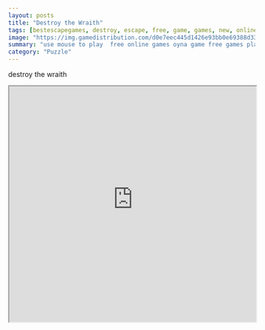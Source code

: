 ```yaml
---
layout: posts
title: "Destroy the Wraith"
tags: [bestescapegames, destroy, escape, free, game, games, new, online, play, wraith, download, free, online, games, oyna, game, free, games, play, play, games]
image: "https://img.gamedistribution.com/d0e7eec445d1426e93bb0e69388d33c5.jpg"
summary: "use mouse to play  free online games oyna game free games play play games"
category: "Puzzle"
---
```


destroy the wraith

<iframe width="100%" height="480px;" src="https://flash.gamedistribution.com?game=d0e7eec445d1426e93bb0e69388d33c5"></iframe>